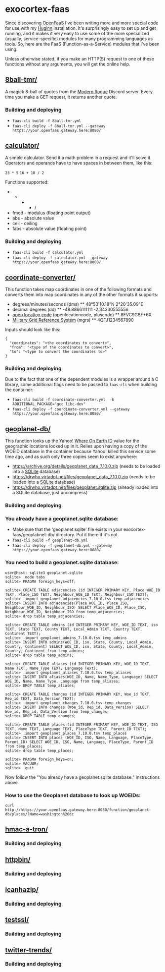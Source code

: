 # exocortex-faas
Since discovering [OpenFaaS](https://www.openfaas.com/) I've been writing more and more special code for use with my [Huginn](https://github.com/huginn/huginn) installation.  It's surprisingly easy to set up and get running, and it makes it very easy to use some of the more specialized (usually, service-specific) modules for many programming languages as tools.  So, here are the FaaS (Function-as-a-Service) modules that I've been using.

Unless otherwise stated, if you make an HTTP(S) request to one of these functions without any arguments, you will get the online help.

## [8ball-tmr/](8ball-tmr/)
A magick 8-ball of quotes from the [Modern Rogue](https://www.themodernrogue.com/) Discord server.  Every time you make a GET request, it returns another quote.

### Building and deploying
* `faas-cli build -f 8ball-tmr.yml`
* `faas-cli deploy -f 8ball-tmr.yml --gateway https://your.openfaas.gateway.here:8080/`

## [calculator/](calculator/)
A simple calculator.  Send it a math problem in a request and it'll solve it.  Operators and operands have to have spaces in between them, like this:

`23 * 5`
`16 + 18 / 2`

Functions supported:
* + - * /
* fmod - modulus (floating point output)
* abs - absolute value
* ceil - ceiling
* fabs - absolute value (floating point)

### Building and deploying
* `faas-cli build -f calculator.yml`
* `faas-cli deploy -f calculator.yml --gateway https://your.openfaas.gateway.here:8080/`

## [coordinate-converter/](coordinate-converter/)
This function takes map coordinates in one of the following formats and converts them into map coordinates in any of the other formats it supports:

* degrees/minutes/seconds (dms)
** 48°53'10.18"N 2°20'35.09"E
* decimal degrees (dd)
** -48.8866111111 -2.34330555556
* [open location code](https://plus.codes/) (openlocationcode, pluscode)
** 8FVC9G8F+6X
* [Military Grid Reference System](https://en.wikipedia.org/wiki/Military_Grid_Reference_System) (mgrs)
** 4QFJ1234567890

Inputs should look like this:

```
{
  "coordinates": "<the coordinates to convert>",
  "from": "<type of the coordinates to convert>",
  "to": "<type to convert the coordinates to>"
}
```

### Building and deploying
Due to the fact that one of the dependent modules is a wrapper around a C library, some additional flags need to be passed to `faas-cli` when building the container:

* `faas-cli build -f coordinate-converter.yml  -b ADDITIONAL_PACKAGE="gcc libc-dev"`
* `faas-cli deploy -f coordinate-converter.yml --gateway https://your.openfaas.gateway.here:8080/`

## [geoplanet-db/](geoplanet-db/)
This function looks up the Yahoo! [Where On Earth ID](https://en.wikipedia.org/wiki/WOEID) value for the geographic locations looked up in it.  Relies upon having a copy of the WOEID database in the container because Yahoo! killed this service some time ago, and as such only three copies seem to exist anywhere:

* https://archive.org/details/geoplanet_data_7.10.0.zip (needs to be loaded into a [SQLite](https://sqlite.org/) database)
* https://drwho.virtadpt.net/files/geoplanet_data_7.10.0.zip (needs to be loaded into a [SQLite](https://sqlite.org/) database)
* https://drwho.virtadpt.net/files/geoplanet.sqlite.zip (already loaded into a SQLite database, just uncompress)

### Building and deploying

### You already have a geoplanet.sqlite database:
* Make sure that the 'geoplanet.sqlite' file exists in your exocortex-faas/geoplabnet-db/ directory.  Put it there if it's not.
* `faas-cli build -f geoplanet-db.yml`
* `faas-cli deploy -f geoplanet-db.yml --gateway https://your.openfaas.gateway.here:8080/`

### You need to build a geoplanet.sqlite database:
```
user@host: sqlite3 geoplanet.sqlite
sqlite> .mode tabs
sqlite> PRAGMA foreign_keys=off;

sqlite> CREATE TABLE adjacencies (id INTEGER PRIMARY KEY, Place_WOE_ID TEXT, Place_ISO TEXT, Neighbour_WOE_ID TEXT, Neighbour_ISO TEXT);
sqlite> .import geoplanet_adjacencies_7.10.0.tsv temp_adjacencies
sqlite> INSERT INTO adjacencies(Place_WOE_ID, Place_ISO, Neighbour_WOE_ID, Neighbour_ISO) SELECT Place_WOE_ID, Place_ISO, Neighbour_WOE_ID, Neighbour_ISO from temp_adjacencies;
sqlite> drop table temp_adjacencies;

sqlite> CREATE TABLE admins (id INTEGER PRIMARY KEY, WOE_ID TEXT, iso TEXT, State TEXT, County TEXT, Local_Admin TEXT, Country TEXT, Continent TEXT);
sqlite> .import geoplanet_admins_7.10.0.tsv temp_admins
sqlite> INSERT INTO admins(WOE_ID, iso, State, County, Local_Admin, Country, Continent) SELECT WOE_ID, iso, State, County, Local_Admin, Country, Continent from temp_admins;
sqlite> drop table temp_admins;

sqlite> CREATE TABLE aliases (id INTEGER PRIMARY KEY, WOE_ID TEXT, Name TEXT, Name_Type TEXT, Language Text);
sqlite> .import geoplanet_aliases_7.10.0.tsv temp_aliases
sqlite> INSERT INTO aliases(WOE_ID, Name, Name_Type, Language) SELECT WOE_ID, Name, Name_Type, Language from temp_aliases;
sqlite> DROP TABLE temp_aliases;

sqlite> CREATE TABLE changes (id INTEGER PRIMARY KEY, Woe_id TEXT, Rep_id TEXT, Data_Version TEXT);
sqlite> .import geoplanet_changes_7.10.0.tsv temp_changes
sqlite> INSERT INTO changes (Woe_id, Rep_id, Data_Version) SELECT Woe_id, Rep_id, Data_Version from temp_changes;
sqlite> DROP TABLE temp_changes;

sqlite> CREATE TABLE places (id INTEGER PRIMARY KEY, WOE_ID TEXT, ISO TEXT, Name TEXT, Language TEXT, PlaceType TEXT, Parent_ID TEXT);
sqlite> .import geoplanet_places_7.10.0.tsv temp_places
sqlite> INSERT INTO places (WOE_ID, ISO, Name, Language, PlaceType, Parent_ID) SELECT WOE_ID, ISO, Name, Language, PlaceType, Parent_ID from temp_places;
sqlite> drop table temp_places;

sqlite> PRAGMA foreign_keys=on;
sqlite> VACUUM;
sqlite> .quit
```

Now follow the "You already have a geoplanet.sqlite database:" instructions above.

### How to use the Geoplanet database to look up WOEIDs:
`curl http://https://your.openfaas.gateway.here:8080/function/geoplanet-db/places/?Name=washington%20dc`

## [hmac-a-tron/](hmac-a-tron/)

### Building and deploying

## [httpbin/](httpbin/)

### Building and deploying

## [icanhazip/](icanhazip/)

### Building and deploying

## [testssl/](testssl/)

### Building and deploying

## [twitter-trends/](twitter-trends/)

### Building and deploying
